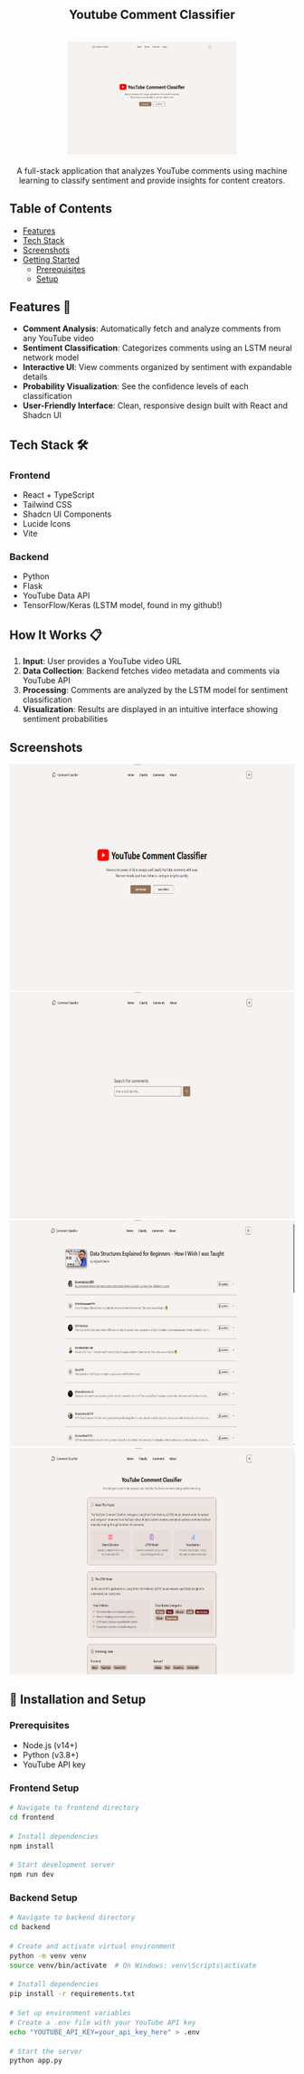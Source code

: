 <div align="center">
  <h2 align="center">Youtube Comment Classifier</h3>
    <br />
  <a href="[htt](https://github.com/emailherds/Youtube-Comment-Classifier-App)">
    <img src="images/classifier_1.png" alt="Logo" width="300" height="200">
  </a>
  <br />
  <br />
A full-stack application that analyzes YouTube comments using machine learning to classify sentiment and provide insights for content creators.
</div>

## Table of Contents

- [Features](#features)
- [Tech Stack](#tech-stack)
- [Screenshots](#screenshots)
- [Getting Started](#getting-started)
  - [Prerequisites](#prerequisites)
  - [Setup](#setup)

## Features 🚀

- **Comment Analysis**: Automatically fetch and analyze comments from any YouTube video
- **Sentiment Classification**: Categorizes comments using an LSTM neural network model
- **Interactive UI**: View comments organized by sentiment with expandable details
- **Probability Visualization**: See the confidence levels of each classification
- **User-Friendly Interface**: Clean, responsive design built with React and Shadcn UI

## Tech Stack 🛠️ 

### Frontend
- React + TypeScript
- Tailwind CSS
- Shadcn UI Components
- Lucide Icons
- Vite

### Backend
- Python
- Flask
- YouTube Data API
- TensorFlow/Keras (LSTM model, found in my github!)

## How It Works 📋

1. **Input**: User provides a YouTube video URL
2. **Data Collection**: Backend fetches video metadata and comments via YouTube API
3. **Processing**: Comments are analyzed by the LSTM model for sentiment classification
4. **Visualization**: Results are displayed in an intuitive interface showing sentiment probabilities

## Screenshots
<div>
      <img src="images/classifier_1.png" alt="Logo" width="700" height="400">
    <img src="images/classifier_2.png" alt="Logo" width="700" height="400">
    <img src="images/classifier_3.png" alt="Logo" width="700" height="400">
    <img src="images/classifier_4.png" alt="Logo" width="700" height="400">

</div>

## 🔧 Installation and Setup

### Prerequisites
- Node.js (v14+)
- Python (v3.8+)
- YouTube API key

### Frontend Setup
```bash
# Navigate to frontend directory
cd frontend

# Install dependencies
npm install

# Start development server
npm run dev
```

### Backend Setup

```bash
# Navigate to backend directory
cd backend

# Create and activate virtual environment
python -m venv venv
source venv/bin/activate  # On Windows: venv\Scripts\activate

# Install dependencies
pip install -r requirements.txt

# Set up environment variables
# Create a .env file with your YouTube API key
echo "YOUTUBE_API_KEY=your_api_key_here" > .env

# Start the server
python app.py
```
